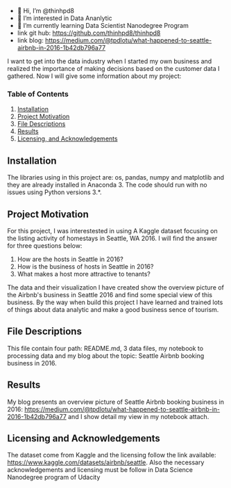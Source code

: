 - 👋 Hi, I’m @thinhpd8
- 👀 I’m interested in Data Ananlytic
- 🌱 I’m currently learning Data Scientist Nanodegree Program
- link git hub: https://github.com/thinhpd8/thinhpd8
- link blog: https://medium.com/@tpdlotu/what-happened-to-seattle-airbnb-in-2016-1b42db796a77

I want to get into the data industry when I started my own business and realized the importance of making decisions based on the customer data I gathered. 
Now I will give some information about my project:

### Table of Contents

1. [Installation](#installation)
2. [Project Motivation](#motivation)
3. [File Descriptions](#files)
4. [Results](#results)
5. [Licensing, and Acknowledgements](#licensing)

## Installation <a name="installation"></a>

The libraries using in this project are: os, pandas, numpy and matplotlib and they are already installed in Anaconda 3.  The code should run with no issues using Python versions 3.*.

## Project Motivation<a name="motivation"></a>

For this project, I was interestested in using A Kaggle dataset focusing on the listing activity of homestays in Seattle, WA 2016. I will find the answer for three questions below:

1. How are the hosts in Seattle in 2016?
2. How is the business of hosts in Seattle in 2016?
3. What makes a host more attractive to tenants?

The data and their visualization I have created show the overview picture of the Airbnb's business in Seattle 2016 and find some special view of this business. 
By the way when build this project I have learned  and trained lots of things about data analytic and make a good business sence of tourism.

## File Descriptions <a name="files"></a>

This file contain four path: README.md, 3 data files, my notebook to processing data and my blog about the topic: Seattle Airbnb booking business in 2016.

## Results<a name="results"></a>

My blog presents an overview picture of Seattle Airbnb booking business in 2016: https://medium.com/@tpdlotu/what-happened-to-seattle-airbnb-in-2016-1b42db796a77 and I show detail my view in my notebook attach.

## Licensing and Acknowledgements<a name="licensing"></a>
The dataset come from Kaggle and the licensing follow the link available: https://www.kaggle.com/datasets/airbnb/seattle. Also the necessary acknowledgements and licensing must be follow in Data Science Nanodegree program of Udacity
